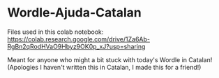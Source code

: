 # Wordle-Ajuda-Catalan

Files used in this colab notebook: https://colab.research.google.com/drive/1Za6Ab-RgBn2qRodHVaO9Hbyz9OK0p_xJ?usp=sharing

Meant for anyone who might a bit stuck with today's Wordle in Catalan! (Apologies I haven't written this in Catalan, I made this for a friend!)
